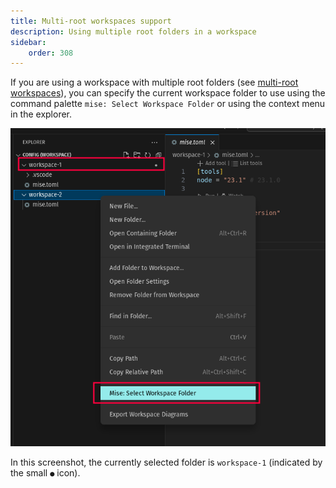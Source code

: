 ```yaml
---
title: Multi-root workspaces support
description: Using multiple root folders in a workspace
sidebar:
    order: 308
---
```


If you are using a workspace with multiple root folders (see [multi-root workspaces](https://code.visualstudio.com/docs/editor/multi-root-workspaces)), you can specify the current workspace folder to use using the command palette `mise: Select Workspace Folder` or using the context menu in the explorer.

![img.png](select-folder.png)

In this screenshot, the currently selected folder is `workspace-1` (indicated by the small `●` icon).
